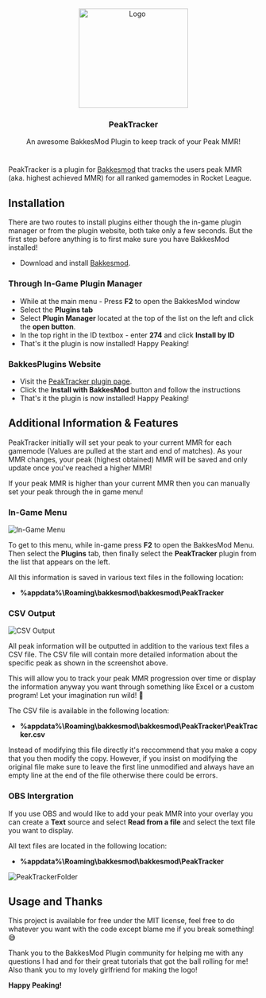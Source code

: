 <!-- PROJECT LOGO -->
<br />
<p align="center">
  <a href="https://bakkesplugins.com/plugins/view/274">
    <img src="https://media.discordapp.net/attachments/720041712390635628/874468669030268928/Webp.net-resizeimage_1.png?width=683&height=683" alt="Logo" width="220" height="200">
  </a>

  <h3 align="center">PeakTracker</h3>

  <p align="center">
    An awesome BakkesMod Plugin to keep track of your Peak MMR!
  </p>
</p>

#

PeakTracker is a plugin for [Bakkesmod](https://www.bakkesmod.com/) that tracks the users peak MMR (aka. highest achieved MMR) for all ranked gamemodes in Rocket League.

## Installation
There are two routes to install plugins either though the in-game plugin manager or from the plugin website, both take only a few seconds. But the first step before anything is to first make sure you have BakkesMod installed!
 - Download and install [Bakkesmod](https://www.bakkesmod.com/). 
### Through In-Game Plugin Manager
 - While at the main menu - Press **F2** to open the BakkesMod window
 - Select the **Plugins tab**
 - Select **Plugin Manager** located at the top of the list on the left and click the **open button**.
 - In the top right in the ID textbox - enter **274** and click **Install by ID**
 - That's it the plugin is now installed! Happy Peaking!

### BakkesPlugins Website
 - Visit the [PeakTracker plugin page](https://bakkesplugins.com/plugins/view/274).
 - Click the **Install with BakkesMod** button and follow the instructions
 - That's it the plugin is now installed! Happy Peaking!

## Additional Information & Features
PeakTracker initially will set your peak to your current MMR for each gamemode (Values are pulled at the start and end of matches). As your MMR changes, your peak (highest obtained) MMR will be saved and only update once you've reached a higher MMR!

If your peak MMR is higher than your current MMR then you can manually set your peak through the in game menu!

### In-Game Menu
![In-Game Menu](https://media.discordapp.net/attachments/720041712390635628/874102199880388628/unknown.png)

To get to this menu, while in-game press **F2** to open the BakkesMod Menu. Then select the **Plugins** tab, then finally select the **PeakTracker** plugin from the list that appears on the left.

All this information is saved in various text files in the following location: 
 - **%appdata%\Roaming\bakkesmod\bakkesmod\PeakTracker**

### CSV Output

![CSV Output](https://media.discordapp.net/attachments/720041712390635628/874459489351381032/unknown.png)

All peak information will be outputted in addition to the various text files a CSV file. The CSV file will contain more detailed information about the specific peak as shown in the screenshot above.

This will allow you to track your peak MMR progression over time or display the information anyway you want through something like Excel or a custom program! Let your imagination run wild! 🤯

The CSV file is available in the following location:
 - **%appdata%\Roaming\bakkesmod\bakkesmod\PeakTracker\PeakTracker.csv**

Instead of modifying this file directly it's reccommend that you make a copy that you then modify the copy. However, if you insist on modifying the original file make sure to leave the first line unmodified and always have an empty line at the end of the file otherwise there could be errors.

### OBS Intergration

If you use OBS and would like to add your peak MMR into your overlay you can create a **Text** source and select **Read from a file** and select the text file you want to display.

All text files are located in the following location: 
 - **%appdata%\Roaming\bakkesmod\bakkesmod\PeakTracker**

![PeakTrackerFolder](https://media.discordapp.net/attachments/720041712390635628/874110592393285712/unknown.png)

## Usage and Thanks

This project is available for free under the MIT license, feel free to do whatever you want with the code except blame me if you break something! 😅

Thank you to the BakkesMod Plugin community for helping me with any questions I had and for their great tutorials that got the ball rolling for me! Also thank you to my lovely girlfriend for making the logo!

**Happy Peaking!**
